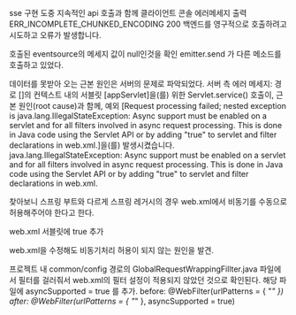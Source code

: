 sse 구현 도중 지속적인 api 호출과 함께 클라이언트 콘솔 에러메세지 출력
ERR_INCOMPLETE_CHUNKED_ENCODING 200
백엔드를 영구적으로 호출하려고 시도하고 오류가 발생합니다.

호출된 eventsource의 메세지 값이 null인것을 확인 
emitter.send 가 다른 메소드를 호출하고 있었다.

데이터를 못받아 오는 근본 원인은 서버의 문제로 파악되었다.
서버 측 에러 메세지: 경로 []의 컨텍스트 내의 서블릿 [appServlet]을(를) 위한 Servlet.service() 호출이, 근본 원인(root cause)과 함께, 예외 [Request processing failed; nested exception is java.lang.IllegalStateException: Async support must be enabled on a servlet and for all filters involved in async request processing. This is done in Java code using the Servlet API or by adding "<async-supported>true</async-supported>" to servlet and filter declarations in web.xml.]을(를) 발생시켰습니다.
java.lang.IllegalStateException: Async support must be enabled on a servlet and for all filters involved in async request processing. This is done in Java code using the Servlet API or by adding "<async-supported>true</async-supported>" to servlet and filter declarations in web.xml.

찾아보니 스프링 부트와 다르게 스프링 레거시의 경우 web.xml에서 비동기를 수동으로 허용해주어야 한다고 한다.

web.xml 서블릿에 <async-supported>true</async-supported> 추가

web.xml을 수정해도 비동기처리 허용이 되지 않는  원인을 발견.

프로젝트 내 common/config 경로의 GlobalRequestWrappingFillter.java 파일에서 필터를 걸러줘서 web.xml의 필터 설정이 적용되지 않았던 것으로 확인된다.
해당 파일에 asyncSupported = true 를 추가.
before: @WebFilter(urlPatterns = { "*" })
after: @WebFilter(urlPatterns = { "*" }, asyncSupported = true)


